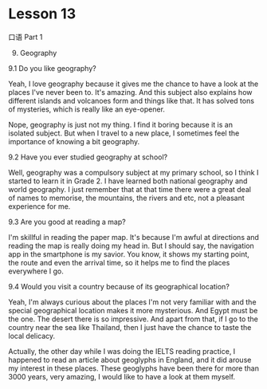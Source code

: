 # Lesson 13

口语 Part 1

9. Geography

9.1  Do you like geography?

Yeah, I love geography because it gives me the chance to have a look at the places I've never been to. It's amazing. And this subject also explains how different islands and volcanoes form and things like that. It has solved tons of mysteries, which is really like an eye-opener.

Nope, geography is just not my thing. I find it boring because it is an isolated subject. But when I travel to a new place, I sometimes feel the importance of knowing a bit geography.

9.2 Have you ever studied geography at school?

Well, geography was a compulsory subject at my primary school, so I think I started to learn it in Grade 2. I have learned both national geography and world geography. I just remember that at that time there were a great deal of names to memorise, the mountains, the rivers and etc, not a pleasant experience for me.

9.3 Are you good at reading a map?

I'm skillful in reading the paper map. It's because I'm awful at directions and reading the map is really doing my head in. But I should say, the navigation app in the smartphone is my savior. You know, it shows my starting point, the route and even the arrival time, so it helps me to find the places everywhere I go.

9.4 Would you visit a country because of its geographical location?

Yeah, I'm always curious about the places I'm not very familiar with and the special geographical location makes it more mysterious. And Egypt must be the one. The desert there is so impressive. And apart from that, if I go to the country near the sea like Thailand, then I just have the chance to taste the local delicacy.

Actually, the other day while I was doing the IELTS reading practice, I happened to read an article about geoglyphs in England, and it did arouse my interest in these places. These geoglyphs have been there for more than 3000 years, very amazing, I would like to have a look at them myself.
